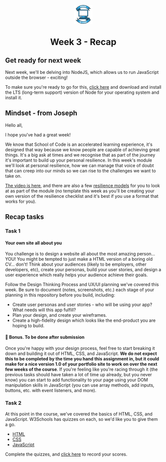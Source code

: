 <div align="center">
    <img alt="School of Code" src="./images/soc-logo.png" width="60" />
</div>
<h1 align="center">
  Week 3 - Recap
</h1>

## Get ready for next week

Next week, we'll be delving into NodeJS, which allows us to run JavaScript outside the browser - exciting!

To make sure you're ready to go for this, [click here](https://nodejs.org/en/download/) and download and install the LTS (long-term support) version of Node for your operating system and install it.

## Mindset - from Joseph

Hello all,

I hope you've had a great week!

We know that School of Code is an accelerated learning experience, it's designed that way because we know people are capable of achieving great things. It's a big ask at times and we recognise that as part of the journey it's important to build up your personal resilience. In this week's module we'll look at personal resilience, how we can manage that voice of doubt that can creep into our minds so we can rise to the challenges we want to take on.

[The video is here](https://vimeo.com/652602854/1a7afa815c), and there are also a few [resilience models](./Resilience%20Models.pdf) for you to look at as part of the module (no template this week as you'll be creating your own version of the resilience checklist and it's best if you use a format that works for you).

## Recap tasks

### Task 1

#### Your own site all about you

You challenge is to design a website all about the most amazing person... YOU! You might be tempted to just make a HTML version of a boring old CV... don't! Think about your audiences (likely to be employers, other developers, etc), create your personas, build your user stories, and design a user experience which really helps your audience achieve their goals.

Follow the Design Thinking Process and UX/UI planning we've covered this week. Be sure to document (notes, screenshots, etc.) each stage of your planning in this repository before you build, including:

- Create user personas and user stories - who will be using your app? What needs will this app fulfill?
- Plan your design, and create your wireframes.
- Create a high-fidelity design which looks like the end-product you are hoping to build.

#### 🌟 Bonus. To be done after submission

Once you're happy with your design process, feel free to start breaking it down and building it out of HTML, CSS, and JavaScript. **We do not expect this to be completed by the time you hand this assignment in, but it could make for a nice version 1.0 of your portfolio site to work on over the next few weeks of the course**. If you're feeling like you're racing through it (the previous tasks should have taken a lot of time up already, but you never know) you can start to add functionality to your page using your DOM manipulation skills in JavaScript (you can use array methods, add inputs, buttons, etc. with event listeners, and more).

### Task 2

At this point in the course, we've covered the basics of HTML, CSS, and JavaScript. W3Schools has quizzes on each, so we'd like you to give them a go.

- [HTML](https://www.w3schools.com/html/html_quiz.asp)
- [CSS](https://www.w3schools.com/css/css_quiz.asp)
- [JavaScript](https://www.w3schools.com/js/js_quiz.asp)

Complete the quizzes, and [click here](https://forms.gle/rMpCPpZWGzRBhkB98) to record your scores.
